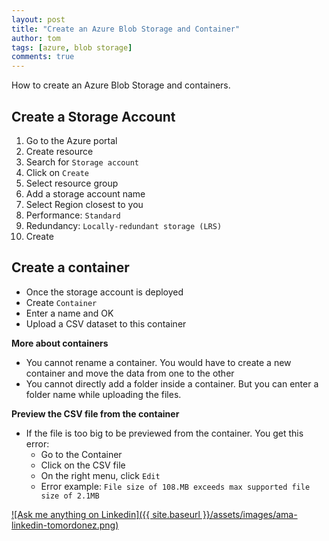 ```yaml
---
layout: post
title: "Create an Azure Blob Storage and Container"
author: tom
tags: [azure, blob storage]
comments: true
---
```


How to create an Azure Blob Storage and containers.

## Create a Storage Account

1. Go to the Azure portal
2. Create resource
3. Search for `Storage account`
4. Click on `Create`
5. Select resource group
6. Add a storage account name
7. Select Region closest to you
8. Performance: `Standard`
9. Redundancy: `Locally-redundant storage (LRS)`
10. Create

## Create a container

* Once the storage account is deployed
* Create `Container`
* Enter a name and OK
* Upload a CSV dataset to this container

**More about containers**

* You cannot rename a container. You would have to create a new container and move the data from one to the other
* You cannot directly add a folder inside a container. But you can enter a folder name while uploading the files.

**Preview the CSV file from the container**

* If the file is too big to be previewed from the container. You get this error:
  * Go to the Container
  * Click on the CSV file
  * On the right menu, click `Edit`
  * Error example: `File size of 108.MB exceeds max supported file size of 2.1MB`


[![Ask me anything on Linkedin]({{ site.baseurl }}/assets/images/ama-linkedin-tomordonez.png)](https://www.linkedin.com/in/tomordonez/)